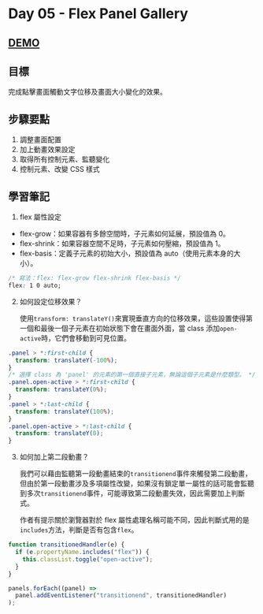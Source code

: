 # Day 05 - Flex Panel Gallery

## [DEMO](https://ayating.github.io/JavaScript30/05%20-%20Flex%20Panel%20Gallery/index-done.html)

## 目標

完成點擊畫面觸動文字位移及畫面大小變化的效果。

## 步驟要點

1. 調整畫面配置
2. 加上動畫效果設定
3. 取得所有控制元素、監聽變化
4. 控制元素、改變 CSS 樣式

## 學習筆記

1. flex 屬性設定

- flex-grow：如果容器有多餘空間時，子元素如何延展，預設值為 0。
- flex-shrink：如果容器空間不足時，子元素如何壓縮，預設值為 1。
- flex-basis：定義子元素的初始大小，預設值為 auto（使用元素本身的大小）。

```css
/* 寫法：flex: flex-grow flex-shrink flex-basis */
flex: 1 0 auto;
```

2. 如何設定位移效果？

   使用`transform: translateY()`來實現垂直方向的位移效果，這些設置使得第一個和最後一個子元素在初始狀態下會在畫面外面，當 class 添加`open-active`時，它們會移動到可見位置。

```css
.panel > *:first-child {
  transform: translateY(-100%);
}
/* 選擇 class 為 'panel' 的元素的第一個直接子元素，無論這個子元素是什麼類型。 */
.panel.open-active > *:first-child {
  transform: translateY(0%);
}
.panel > *:last-child {
  transform: translateY(100%);
}
.panel.open-active > *:last-child {
  transform: translateY(0);
}
```

3. 如何加上第二段動畫？

   我們可以藉由監聽第一段動畫結束的`transitionend`事件來觸發第二段動畫，但由於第一段動畫涉及多項屬性改變，如果沒有鎖定單一屬性的話可能會監聽到多次`transitionend`事件，可能導致第二段動畫失效，因此需要加上判斷式。

   作者有提示關於瀏覽器對於 flex 屬性處理名稱可能不同，因此判斷式用的是`includes`方法，判斷是否有包含`flex`。

```js
function transitionedHandler(e) {
  if (e.propertyName.includes("flex")) {
    this.classList.toggle("open-active");
  }
}

panels.forEach((panel) =>
  panel.addEventListener("transitionend", transitionedHandler)
);
```
